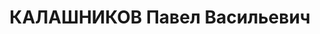 ---
title: КАЛАШНИКОВ Павел Васильевич
description: "Род. в 1896, г. Ленинград, русский, обр.: среднее, член ВКП(б). Проживал:\
  \ Москва, ул. Солянка, д. 1, кв. 175. Пом. начальника испытательной станции автомобильного\
  \ завода им.Сталина \n  Арестован 19.06.1937. Обв. в участии в к.-р. троцкистской\
  \ террористической диверсионно-вредительской организации. Приговор: ВК ВС СССР,\
  \ 03.11.1937 – ВМН. Расстрелян 03.11.1937, г.Москва. \n  Реабилитирован ВК ВС СССР\
  \ ноябрь 1956"
---